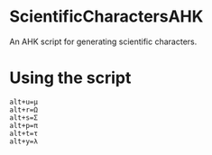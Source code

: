 # ScientificCharactersAHK
An AHK script for generating scientific characters.

# Using the script

	alt+u=μ
	alt+r=Ω
	alt+s=Σ
	alt+p=π
	alt+t=τ
	alt+y=λ